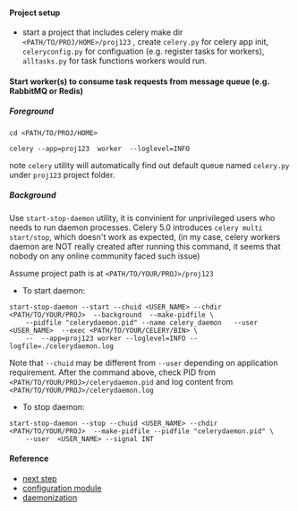 #### Project setup

* start a project that includes celery
make dir ` <PATH/TO/PROJ/HOME>/proj123` , create `celery.py` for celery app init,  `celeryconfig.py` for configuation (e.g. register tasks for workers), `alltasks.py` for task functions workers would run. 


#### Start worker(s) to consume task requests from message queue (e.g. RabbitMQ or Redis)

##### Foreground

```
cd <PATH/TO/PROJ/HOME>

celery --app=proj123  worker  --loglevel=INFO
```
note `celery` utility will automatically find out default queue named `celery.py` under `proj123` project folder.


##### Background

Use `start-stop-daemon` utility, it is convinient for unprivileged users who needs to run daemon processes. Celery 5.0 introduces `celery multi start/stop`, which doesn't work as expected, (in my case, celery workers daemon are NOT really created after running this command, it seems that nobody on any online community faced such issue)

Assume project path is at `<PATH/TO/YOUR/PROJ>/proj123`

* To start daemon:
```
start-stop-daemon --start --chuid <USER_NAME> --chdir <PATH/TO/YOUR/PROJ>  --background  --make-pidfile \
    --pidfile "celerydaemon.pid" --name celery_daemon   --user  <USER_NAME>  --exec <PATH/TO/YOUR/CELERY/BIN> \
    --  --app=proj123 worker --loglevel=INFO --logfile=./celerydaemon.log
```
Note that `--chuid` may be different from `--user` depending on application requirement.
After the command above, check PID from `<PATH/TO/YOUR/PROJ>/celerydaemon.pid` and log content from `<PATH/TO/YOUR/PROJ>/celerydaemon.log`


* To stop daemon:
```
start-stop-daemon --stop --chuid <USER_NAME> --chdir <PATH/TO/YOUR/PROJ>  --make-pidfile --pidfile "celerydaemon.pid" \
    --user  <USER_NAME> --signal INT
```




#### Reference
* [next step](https://docs.celeryproject.org/en/latest/getting-started/next-steps.html)
* [configuration module](https://docs.celeryproject.org/en/stable/userguide/configuration.html#std-setting-imports)
* [daemonization](https://docs.celeryproject.org/en/stable/userguide/daemonizing.html)


